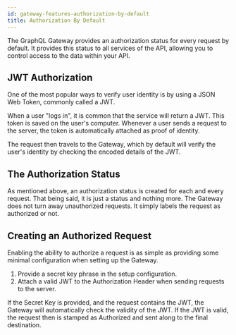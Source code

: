 ```yaml
---
id: gateway-features-authorization-by-default
title: Authorization By Default
---
```


The GraphQL Gateway provides an authorization status for every request by default. It provides this status to all services of the API, allowing you to control access to the data within your API.

## JWT Authorization

One of the most popular ways to verify user identity is by using a JSON Web Token, commonly called a JWT.

When a user "logs in", it is common that the service will return a JWT. This token is saved on the user's computer. Whenever a user sends a request to the server, the token is automatically attached as proof of identity.

The request then travels to the Gateway, which by default will verify the user's identity by checking the encoded details of the JWT.

## The Authorization Status

As mentioned above, an authorization status is created for each and every request. That being said, it is just a status and nothing more. The Gateway does not turn away unauthorized requests. It simply labels the request as authorized or not.

## Creating an Authorized Request

Enabling the ability to authorize a request is as simple as providing some minimal configuration when setting up the Gateway.

1. Provide a secret key phrase in the setup configuration.
2. Attach a valid JWT to the Authorization Header when sending requests to the server.

If the Secret Key is provided, and the request contains the JWT, the Gateway will automatically check the validity of the JWT. If the JWT is valid, the request then is stamped as Authorized and sent along to the final destination.
